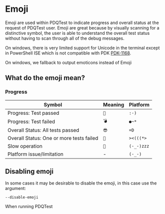 # Emoji

Emoji are used within PDQTest to indicate progress and overall status at the 
request of PDQTest user.  Emoji are great because by visually scanning for a
distinctive symbol, the user is able to understand the overall test status
without having to scan through all of the debug messages.

On windows, there is very limited support for Unicode in the terminal except in
PowerShell ISE which is not compatible with PDK
[PDK-1168](https://tickets.puppetlabs.com/browse/PDK-1168).

On windows, we fallback to output emoticons instead of Emoji

## What do the emoji mean?

### Progress

| Symbol | Meaning | Platform                                 |
| ---    | ---                             | ---              |
| Progress: Test passed                    | `😬` | `:-)`      |
| Progress: Test failed                    | `💣` | `●~*`      |
| Overall Status: All tests passed         | `😎` | `=D`       |
| Overall Status: One or more tests failed | `💩` | `><(((*>`  |
| Slow operation                           | `🐌` | `(-_-)zzz` |
| Platform issue/limitation                | - | `(-_-)`       |


## Disabling emoji
In some cases it may be desirable to disable the emoji, in this case use the 
argument:

```
--disable-emoji
```

When running PDQTest

